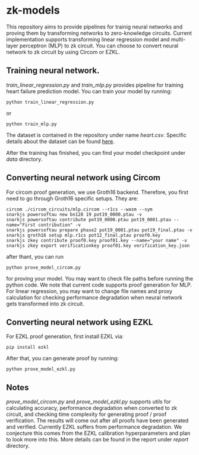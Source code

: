 # zk-models
This repository aims to provide pipelines for trainig neural networks and proving them by transforming networks to zero-knowledge circuits.
Current implementation supports transforming linear regression model and multi-layer perceptron (MLP) to zk circuit.
You can choose to convert neural network to zk circuit by using Circom or EZKL.

## Training neural network.
*train_linear_regression.py* and *train_mlp.py* provides pipeline for training heart failure prediction model.
You can train your model by running:
```
python train_linear_regression.py
```
or
```
python train_mlp.py
```
The dataset is contained in the repository under name *heart.csv*. 
Specific details about the dataset can be found [here](https://www.kaggle.com/datasets/fedesoriano/heart-failure-prediction).

After the training has finished, you can find your model checkpoint under *data* directory.

## Converting neural network using Circom
For circom proof generation, we use Groth16 backend. Therefore, you first need to go through Groth16 specific setups.
They are: 

```
circom ./circom_circuits/mlp.circom --r1cs --wasm --sym
snarkjs powersoftau new bn128 19 pot19_0000.ptau -v
snarkjs powersoftau contribute pot19_0000.ptau pot19_0001.ptau --name="First contribution" -v
snarkjs powersoftau prepare phase2 pot19_0001.ptau pot19_final.ptau -v
snarkjs groth16 setup mlp.r1cs pot12_final.ptau proof0.key
snarkjs zkey contribute proof0.key proof01.key --name="your name" -v
snarkjs zkey export verificationkey proof01.key verification_key.json
```
after thant, you can run 
```
python prove_model_circom.py
```
for proving your model. You may want to check file paths before running the python code.
We note that current code supports proof generation for MLP. For linear regression, you may want to change file names and proxy calculation for checking performance degradation when neural network gets transformed into zk circuit. 

## Converting neural network using EZKL
For EZKL proof generation, first install EZKL via:
```
pip install ezkl
```
After that, you can generate proof by running:
```
python prove_model_ezkl.py
```

## Notes
*prove_model_circom.py* and *prove_model_ezkl.py* supports utils for calculating accuracy, performance degradation when converted to zk circuit, and checking time complexity for generating proof / proof verification. The results will come out after all proofs have been generated and verified. Currently EZKL suffers from performance degradation. We conjecture this comes from the EZKL calibration hyperparameters and plan to look more into this. More details can be found in the report under *report* directory.
